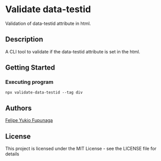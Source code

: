 # Validate data-testid

Validation of data-testid attribute in html.

## Description

A CLI tool to validate if the data-testid attribute is set in the html.

## Getting Started

### Executing program

```
npx validate-data-testid --tag div
```

## Authors

[Felipe Yukio Fupunaga](https://github.com/felipeyukio182)

## License

This project is licensed under the MIT License - see the LICENSE file for details
